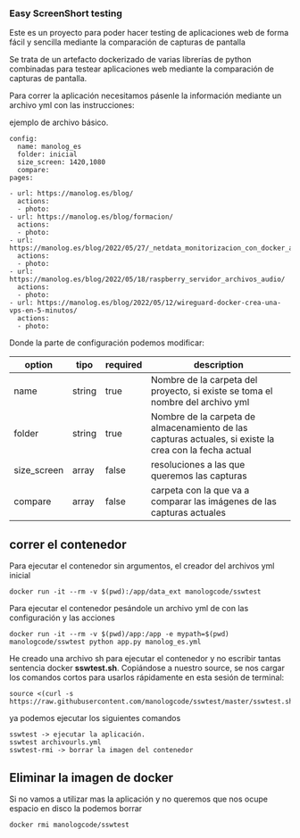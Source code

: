 ### Easy ScreenShort testing

Este es un proyecto para poder hacer testing de aplicaciones web de forma fácil y sencilla mediante la comparación de capturas de pantalla

Se trata de un artefacto dockerizado de varias librerías de python combinadas para testear aplicaciones web mediante la comparación de capturas de pantalla.


Para correr la aplicación necesitamos pásenle la información mediante un archivo yml con las instrucciones:


ejemplo de archivo básico.

```
config:
  name: manolog_es
  folder: inicial
  size_screen: 1420,1080
  compare: 
pages:

- url: https://manolog.es/blog/
  actions:
  - photo:
- url: https://manolog.es/blog/formacion/
  actions:
  - photo:
- url: https://manolog.es/blog/2022/05/27/_netdata_monitorizacion_con_docker_auth/
  actions:
  - photo:
- url: https://manolog.es/blog/2022/05/18/raspberry_servidor_archivos_audio/
  actions:
  - photo:
- url: https://manolog.es/blog/2022/05/12/wireguard-docker-crea-una-vps-en-5-minutos/
  actions:
  - photo:

```

Donde la parte de configuración podemos modificar:

| option | tipo  | required  |  description  |
|--------|--------|----------|------------|
| name  |  string  | true | Nombre de la carpeta del proyecto, si existe se toma el nombre del archivo yml   |
| folder  |  string  | true | Nombre de la carpeta de almacenamiento de las capturas actuales, si existe la crea con la fecha actual |
| size_screen  | array  |  false  | resoluciones a las que queremos las capturas  |
| compare  | array  |  false  | carpeta con la que va a comparar las imágenes de las capturas actuales |


## correr el contenedor

Para ejecutar el contenedor sin argumentos, el creador del archivos yml inicial

    docker run -it --rm -v $(pwd):/app/data_ext manologcode/sswtest

Para ejecutar el contenedor pesándole un archivo yml de con las configuración y las acciones

    docker run -it --rm -v $(pwd)/app:/app -e mypath=$(pwd) manologcode/sswtest python app.py manolog_es.yml

He creado una archivo sh para ejecutar el contenedor y no escribir tantas sentencia docker **sswtest.sh**. Copiándose a nuestro source, se nos cargar los comandos cortos para usarlos rápidamente en esta sesión de terminal:

    source <(curl -s https://raw.githubusercontent.com/manologcode/sswtest/master/sswtest.sh)

ya podemos ejecutar los siguientes comandos

    sswtest -> ejecutar la aplicación.
    sswtest archivourls.yml
    sswtest-rmi -> borrar la imagen del contenedor

## Eliminar la imagen de docker

Si no vamos a utilizar mas la aplicación y no queremos que nos ocupe espacio en disco la podemos borrar

    docker rmi manologcode/sswtest